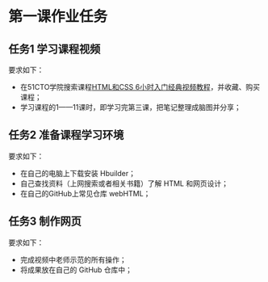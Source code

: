 # 第一课作业任务

## 任务1 学习课程视频

要求如下：
- 在51CTO学院搜索课程[HTML和CSS 6小时入门经典视频教程](http://edu.51cto.com/course/course_id-3116.html)，并收藏、购买课程；
- 学习课程的1——11课时，即学习完第三课，把笔记整理成脑图并分享；

## 任务2 准备课程学习环境

要求如下：
- 在自己的电脑上下载安装 Hbuilder；
- 自己查找资料（上网搜索或者相关书籍）了解 HTML 和网页设计；
- 在自己的GitHub上常见仓库 webHTML；

## 任务3 制作网页

要求如下：
- 完成视频中老师示范的所有操作；
- 将成果放在自己的 GitHub 仓库中；